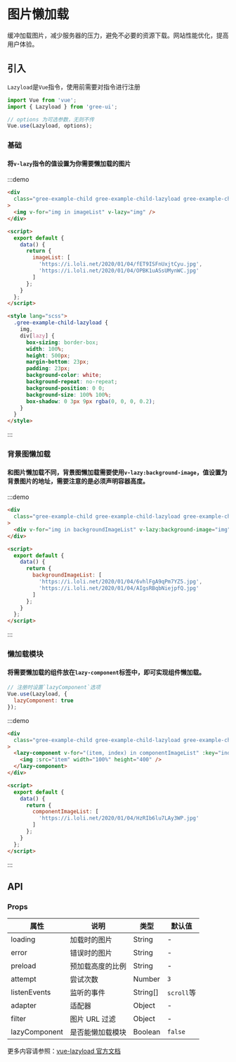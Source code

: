 # 图片懒加载

缓冲加载图片，减少服务器的压力，避免不必要的资源下载。网站性能优化，提高用户体验。

## 引入

`Lazyload`是`Vue`指令，使用前需要对指令进行注册

```js
import Vue from 'vue';
import { Lazyload } from 'gree-ui';

// options 为可选参数，无则不传
Vue.use(Lazyload, options);
```

### 基础

#### 将`v-lazy`指令的值设置为你需要懒加载的图片

:::demo

```html
<div
  class="gree-example-child gree-example-child-lazyload gree-example-child-lazyload-0"
>
  <img v-for="img in imageList" v-lazy="img" />
</div>

<script>
  export default {
    data() {
      return {
        imageList: [
          'https://i.loli.net/2020/01/04/fET9ISFnUxjtCyu.jpg',
          'https://i.loli.net/2020/01/04/OPBK1uASsUMynWC.jpg'
        ]
      };
    }
  };
</script>

<style lang="scss">
  .gree-example-child-lazyload {
    img,
    div[lazy] {
      box-sizing: border-box;
      width: 100%;
      height: 500px;
      margin-bottom: 23px;
      padding: 23px;
      background-color: white;
      background-repeat: no-repeat;
      background-position: 0 0;
      background-size: 100% 100%;
      box-shadow: 0 3px 9px rgba(0, 0, 0, 0.2);
    }
  }
</style>
```

:::

### 背景图懒加载

#### 和图片懒加载不同，背景图懒加载需要使用`v-lazy:background-image`，值设置为背景图片的地址，需要注意的是必须声明容器高度。

:::demo

```html
<div
  class="gree-example-child gree-example-child-lazyload gree-example-child-lazyload-1"
>
  <div v-for="img in backgroundImageList" v-lazy:background-image="img" />
</div>

<script>
  export default {
    data() {
      return {
        backgroundImageList: [
          'https://i.loli.net/2020/01/04/6vhlFgA9qPm7YZ5.jpg',
          'https://i.loli.net/2020/01/04/AIgsRBqbNiejpfQ.jpg'
        ]
      };
    }
  };
</script>
```

:::

### 懒加载模块

#### 将需要懒加载的组件放在`lazy-component`标签中，即可实现组件懒加载。

```js
// 注册时设置`lazyComponent`选项
Vue.use(Lazyload, {
  lazyComponent: true
});
```

:::demo

```html
<div
  class="gree-example-child gree-example-child-lazyload gree-example-child-lazyload-2"
>
  <lazy-component v-for="(item, index) in componentImageList" :key="index">
    <img :src="item" width="100%" height="400" />
  </lazy-component>
</div>

<script>
  export default {
    data() {
      return {
        componentImageList: [
          'https://i.loli.net/2020/01/04/HzRIb6lu7LAy3WP.jpg'
        ]
      };
    }
  };
</script>
```

:::

## API

### Props

| 属性          | 说明             | 类型     | 默认值     |
| ------------- | ---------------- | -------- | ---------- |
| loading       | 加载时的图片     | String   | \-         |
| error         | 错误时的图片     | String   | \-         |
| preload       | 预加载高度的比例 | String   | \-         |
| attempt       | 尝试次数         | Number   | `3`        |
| listenEvents  | 监听的事件       | String[] | `scroll`等 |
| adapter       | 适配器           | Object   | \-         |
| filter        | 图片 URL 过滤    | Object   | \-         |
| lazyComponent | 是否能懒加载模块 | Boolean  | `false`    |

更多内容请参照：[vue-lazyload 官方文档](https://github.com/hilongjw/vue-lazyload)

<script>
  export default {
    data() {
      return {
        imageList: [
          'https://i.loli.net/2020/01/04/fET9ISFnUxjtCyu.jpg',
          'https://i.loli.net/2020/01/04/OPBK1uASsUMynWC.jpg'
        ],
        backgroundImageList: [
          'https://i.loli.net/2020/01/04/6vhlFgA9qPm7YZ5.jpg',
          'https://i.loli.net/2020/01/04/AIgsRBqbNiejpfQ.jpg'
        ],
        componentImageList: ['https://i.loli.net/2020/01/04/HzRIb6lu7LAy3WP.jpg']
      };
    }
  };
</script>

<style lang="less">
.gree-example-child-lazyload {
  img,
  div[lazy] {
    box-sizing: border-box;
    width: 100%;
    height: 250px;
    margin-bottom: 12px;
    padding: 12px;
    background-color: white;
    background-repeat: no-repeat;
    background-position: 0 0;
    background-size: 100% 100%;
    box-shadow: 0 1px 3px rgba(0, 0, 0, 0.2);
  }
}
</style>
